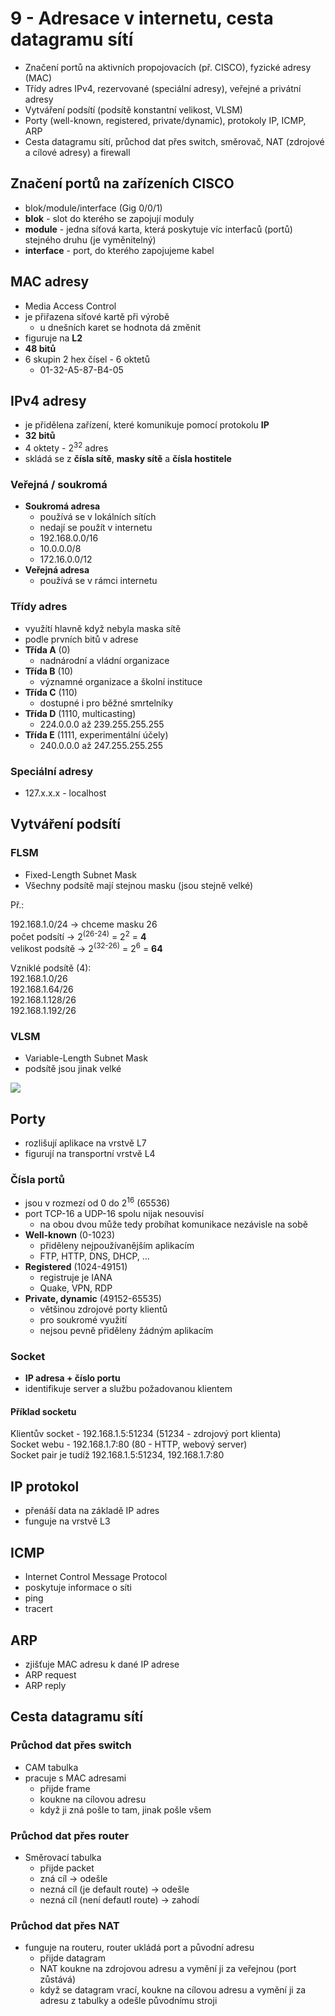 # 9 - Adresace v internetu, cesta datagramu sítí
 - Značení portů na aktivních propojovacích (př. CISCO), fyzické adresy (MAC)
 - Třídy adres IPv4, rezervované (speciální adresy), veřejné a privátní adresy
 - Vytváření podsítí (podsítě konstantní velikost, VLSM)
 - Porty (well-known, registered, private/dynamic), protokoly IP, ICMP, ARP
 - Cesta datagramu sítí, průchod dat přes switch, směrovač, NAT (zdrojové a cílové adresy) a firewall

## Značení portů na zařízeních CISCO
 - blok/module/interface (Gig 0/0/1)
 - **blok** - slot do kterého se zapojují moduly 
 - **module** - jedna síťová karta, která poskytuje víc interfaců (portů) stejného druhu (je vyměnitelný)
 - **interface** - port, do kterého zapojujeme kabel

## MAC adresy
 - Media Access Control
 - je přiřazena síťové kartě při výrobě
   - u dnešních karet se hodnota dá změnit
 - figuruje na **L2**
 - **48 bitů**
 - 6 skupin 2 hex čísel - 6 oktetů
   - 01-32-A5-87-B4-05

## IPv4 adresy
 - je přidělena zařízení, které komunikuje pomocí protokolu **IP** 
 - **32 bitů**
 - 4 oktety - 2<sup>32</sup> adres
 - skládá se z **čísla sítě**, **masky sítě** a **čísla hostitele**

### Veřejná / soukromá
 - **Soukromá adresa**
   - používá se v lokálních sítích
   - nedají se použít v internetu
   - 192.168.0.0/16
   - 10.0.0.0/8
   - 172.16.0.0/12
 - **Veřejná adresa**
   - používá se v rámci internetu

### Třídy adres
 - využítí hlavně když nebyla maska sítě
 - podle prvních bitů v adrese
 - **Třída A** (0)
   - nadnárodní a vládní organizace
 - **Třída B** (10)
   - významné organizace a školní instituce
 - **Třída C** (110)
   - dostupné i pro běžné smrtelníky
 - **Třída D** (1110, multicasting)
   -  224.0.0.0 až 239.255.255.255
 - **Třída E** (1111, experimentální účely)
   - 240.0.0.0 až 247.255.255.255
 
### Speciální adresy
 - 127.x.x.x - localhost

## Vytváření podsítí
 
### FLSM
 - Fixed-Length Subnet Mask
 - Všechny podsítě mají stejnou masku (jsou stejně velké)

Př.:

192.168.1.0/24 → chceme masku 26<br/>
počet podsítí → 2<sup>(26-24)</sup> = 2<sup>2</sup> = **4**<br/>
velikost podsítě → 2<sup>(32-26)</sup> = 2<sup>6</sup> = **64**

Vzniklé podsítě (4):<br/>
192.168.1.0/26<br/>
192.168.1.64/26<br/>
192.168.1.128/26<br/>
192.168.1.192/26<br/>

### VLSM
 - Variable-Length Subnet Mask
 - podsítě jsou jinak velké 

<img src="./img/VLSM.png" />

## Porty
 - rozlišují aplikace na vrstvě L7
 - figurují na transportní vrstvě L4

### Čísla portů
 - jsou v rozmezí od 0 do 2<sup>16</sup> (65536)
 - port TCP-16 a UDP-16 spolu nijak nesouvisí
   - na obou dvou může tedy probíhat komunikace nezávisle na sobě
 - **Well-known** (0-1023)
   - přiděleny nejpoužívanějším aplikacím
   - FTP, HTTP, DNS, DHCP, ...
 - **Registered** (1024-49151)
   - registruje je IANA
   - Quake, VPN, RDP
 - **Private, dynamic** (49152-65535)
   - většinou zdrojové porty klientů 
   - pro soukromé využití
   - nejsou pevně přiděleny žádným aplikacím

### Socket
 - **IP adresa + číslo portu**
 - identifikuje server a službu požadovanou klientem

#### Příklad socketu

Klientův socket - 192.168.1.5:51234 (51234 - zdrojový port klienta)<br/>
Socket webu - 192.168.1.7:80 (80 - HTTP, webový server)<br/>
Socket pair je tudíž 192.168.1.5:51234, 192.168.1.7:80

## IP protokol
 - přenáší data na základě IP adres
 - funguje na vrstvě L3

## ICMP
 - Internet Control Message Protocol
 - poskytuje informace o síti
 - ping
 - tracert

## ARP
 - zjišťuje MAC adresu k dané IP adrese
 - ARP request
 - ARP reply

## Cesta datagramu sítí

### Průchod dat přes switch
 - CAM tabulka
 - pracuje s MAC adresami
   - přijde frame
   - koukne na cílovou adresu
   - když ji zná pošle to tam, jinak pošle všem

### Průchod dat přes router
 - Směrovací tabulka
   - přijde packet
   - zná cíl → odešle
   - nezná cíl (je default route) → odešle
   - nezná cíl (není defautl route) → zahodí

### Průchod dat přes NAT
 - funguje na routeru, router ukládá port a původní adresu
   - přijde datagram
   - NAT koukne na zdrojovou adresu a vymění ji za veřejnou (port zůstává)
   - když se datagram vrací, koukne na cílovou adresu a vymění ji za adresu z tabulky a odešle původnímu stroji
